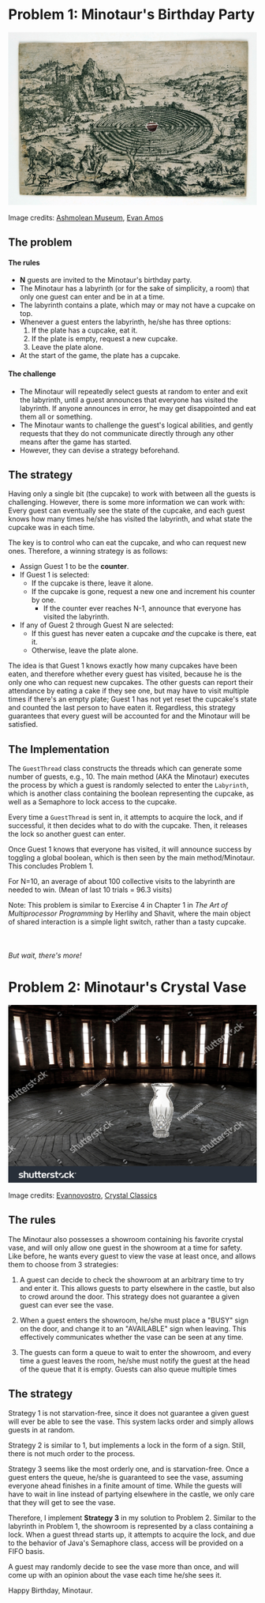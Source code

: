 # Problem 1: Minotaur's Birthday Party

![The cake at the end of the maze.](https://github.com/NicholasR32/MinotaurMindgames/blob/main/imgs/mazecake.png)

Image credits: [Ashmolean Museum](https://www.ashmolean.org/article/myths-of-the-labyrinth), [Evan Amos](https://en.wikipedia.org/wiki/Cupcake#/media/File:Hostess-Cupcake-Whole.jpg)

## The problem
#### The rules
- **N** guests are invited to the Minotaur's birthday party.
- The Minotaur has a labyrinth (or for the sake of simplicity, a room) that only one guest can enter and be in at a time.
- The labyrinth contains a plate, which may or may not have a cupcake on top.
- Whenever a guest enters the labyrinth, he/she has three options:
    1. If the plate has a cupcake, eat it.
    2. If the plate is empty, request a new cupcake.
    3. Leave the plate alone.
- At the start of the game, the plate has a cupcake.

#### The challenge
- The Minotaur will repeatedly select guests at random to enter and exit the labyrinth, until a guest announces that everyone has visited the labyrinth. If anyone announces in error, he may get disappointed and eat them all or something.
- The Minotaur wants to challenge the guest's logical abilities, and gently requests that they do not communicate directly through any other means after the game has started.
- However, they can devise a strategy beforehand.

## The strategy
Having only a single bit (the cupcake) to work with between all the guests is challenging. However, there is some more information we can work with: Every guest can eventually see the state of the cupcake, and each guest knows how many times he/she has visited the labyrinth, and what state the cupcake was in each time.

The key is to control who can eat the cupcake, and who can request new ones. Therefore, a winning strategy is as follows:

- Assign Guest 1 to be the **counter**.
- If Guest 1 is selected:
    - If the cupcake is there, leave it alone.
    - If the cupcake is gone, request a new one and increment his counter by one.
        - If the counter ever reaches N-1, announce that everyone has visited the labyrinth.
- If any of Guest 2 through Guest N are selected:
    - If this guest has never eaten a cupcake *and* the cupcake is there, eat it.
    - Otherwise, leave the plate alone.

The idea is that Guest 1 knows exactly how many cupcakes have been eaten, and therefore whether every guest has visited, because he is the only one who can request new cupcakes. The other guests can report their attendance by eating a cake if they see one, but may have to visit multiple times if there's an empty plate; Guest 1 has not yet reset the cupcake's state and counted the last person to have eaten it. Regardless, this strategy guarantees that every guest will be accounted for and the Minotaur will be satisfied.

## The Implementation
The `GuestThread` class constructs the threads which can generate some number of guests, e.g., 10. The main method (AKA the Minotaur) executes the process by which a guest is randomly selected to enter the `Labyrinth`, which is another class containing the boolean representing the cupcake, as well as a Semaphore to lock access to the cupcake.

Every time a `GuestThread` is sent in, it attempts to acquire the lock, and if successful, it then decides what to do with the cupcake. Then, it releases the lock so another guest can enter.

Once Guest 1 knows that everyone has visited, it will announce success by toggling a global boolean, which is then seen by the main method/Minotaur. This concludes Problem 1.

For N=10, an average of about 100 collective visits to the labyrinth are needed to win. (Mean of last 10 trials = 96.3 visits)

Note: This problem is similar to Exercise 4 in Chapter 1 in *The Art of Multiprocessor Programming* by Herlihy and Shavit, where the main object of shared interaction is a simple light switch, rather than a tasty cupcake.
\
\
\
\
*But wait, there's more!*

# Problem 2: Minotaur's Crystal Vase
![His beloved crystal vase.](https://github.com/NicholasR32/MinotaurMindgames/blob/main/imgs/vaseroom.png)

Image credits: [Evannovostro](https://www.shutterstock.com/image-photo/dark-castle-tower-round-room-interior-103286093), [Crystal Classics](https://www.crystalclassics.com/waterford/1057803.htm)

## The rules
The Minotaur also possesses a showroom containing his favorite crystal vase, and will only allow one guest in the showroom at a time for safety. Like before, he wants every guest to view the vase at least once, and allows them to choose from 3 strategies:

1. A guest can decide to check the showroom at an arbitrary time to try and enter it. This allows guests to party elsewhere in the castle, but also to crowd around the door. This strategy does not guarantee a given guest can ever see the vase.

2. When a guest enters the showroom, he/she must place a "BUSY" sign on the door, and change it to an "AVAILABLE" sign when leaving. This effectively communicates whether the vase can be seen at any time.

3. The guests can form a queue to wait to enter the showroom, and every time a guest leaves the room, he/she must notify the guest at the head of the queue that it is empty. Guests can also queue multiple times

## The strategy

Strategy 1 is not starvation-free, since it does not guarantee a given guest will ever be able to see the vase. This system lacks order and simply allows guests in at random.

Strategy 2 is similar to 1, but implements a lock in the form of a sign. Still, there is not much order to the process.

Strategy 3 seems like the most orderly one, and is starvation-free. Once a guest enters the queue, he/she is guaranteed to see the vase, assuming everyone ahead finishes in a finite amount of time. While the guests will have to wait in line instead of partying elsewhere in the castle, we only care that they will get to see the vase.

Therefore, I implement **Strategy 3** in my solution to Problem 2.
Similar to the labyrinth in Problem 1, the showroom is represented by a class containing a lock. When a guest thread starts up, it attempts to acquire the lock, and due to the behavior of Java's Semaphore class, access will be provided on a FIFO basis.

A guest may randomly decide to see the vase more than once, and will come up with an opinion about the vase each time he/she sees it.

Happy Birthday, Minotaur.